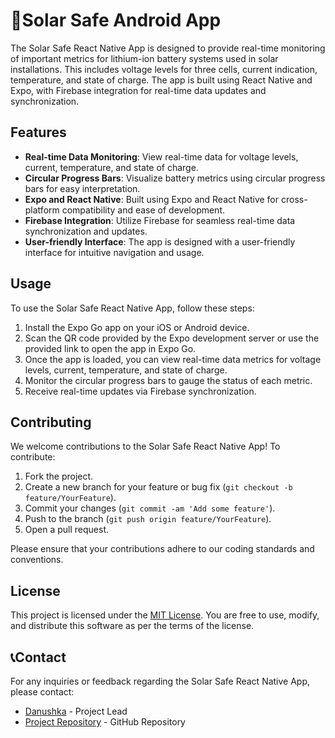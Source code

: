 # 🌄Solar Safe Android App

The Solar Safe React Native App is designed to provide real-time monitoring of important metrics for lithium-ion battery systems used in solar installations. This includes voltage levels for three cells, current indication, temperature, and state of charge. The app is built using React Native and Expo, with Firebase integration for real-time data updates and synchronization.

## Features

- **Real-time Data Monitoring**: View real-time data for voltage levels, current, temperature, and state of charge.
- **Circular Progress Bars**: Visualize battery metrics using circular progress bars for easy interpretation.
- **Expo and React Native**: Built using Expo and React Native for cross-platform compatibility and ease of development.
- **Firebase Integration**: Utilize Firebase for seamless real-time data synchronization and updates.
- **User-friendly Interface**: The app is designed with a user-friendly interface for intuitive navigation and usage.

## Usage

To use the Solar Safe React Native App, follow these steps:

1. Install the Expo Go app on your iOS or Android device.
2. Scan the QR code provided by the Expo development server or use the provided link to open the app in Expo Go.
3. Once the app is loaded, you can view real-time data metrics for voltage levels, current, temperature, and state of charge.
4. Monitor the circular progress bars to gauge the status of each metric.
5. Receive real-time updates via Firebase synchronization.

## Contributing

We welcome contributions to the Solar Safe React Native App! To contribute:

1. Fork the project.
2. Create a new branch for your feature or bug fix (`git checkout -b feature/YourFeature`).
3. Commit your changes (`git commit -am 'Add some feature'`).
4. Push to the branch (`git push origin feature/YourFeature`).
5. Open a pull request.

Please ensure that your contributions adhere to our coding standards and conventions.

## License

This project is licensed under the [MIT License](LICENSE). You are free to use, modify, and distribute this software as per the terms of the license.

## 📞Contact

For any inquiries or feedback regarding the Solar Safe React Native App, please contact:

- [Danushka](danushkaniroshan1998@gmail.com) - Project Lead
- [Project Repository](https://github.com/yourusername/solar-safe-react-native-app) - GitHub Repository
